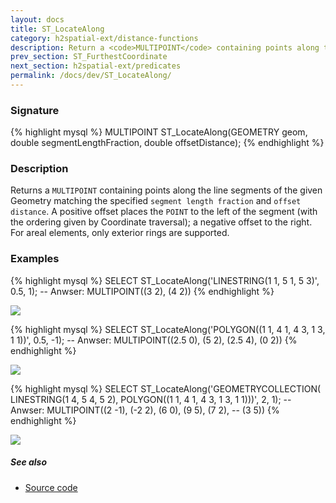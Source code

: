 ```yaml
---
layout: docs
title: ST_LocateAlong
category: h2spatial-ext/distance-functions
description: Return a <code>MULTIPOINT</code> containing points along the line segments of the given Geometry matching the specified segment length fraction and offset distance.
prev_section: ST_FurthestCoordinate
next_section: h2spatial-ext/predicates
permalink: /docs/dev/ST_LocateAlong/
---
```


### Signature

{% highlight mysql %}
MULTIPOINT ST_LocateAlong(GEOMETRY geom, 
                          double segmentLengthFraction, 
                          double offsetDistance);
{% endhighlight %}

### Description
Returns a `MULTIPOINT` containing points along the line segments of the given Geometry matching the specified `segment length fraction` and `offset distance`. A positive offset places the `POINT` to the left of the segment (with the ordering given by Coordinate traversal); a negative offset to the right. For areal elements, only exterior rings are supported.

### Examples

{% highlight mysql %}
SELECT  ST_LocateAlong('LINESTRING(1 1, 5 1, 5 3)', 
    0.5, 1);
-- Anwser: MULTIPOINT((3 2), (4 2))
{% endhighlight %}

<img class="displayed" src="../ST_LocateAlong_1.png"/>

{% highlight mysql %}
SELECT  ST_LocateAlong('POLYGON((1 1, 4 1, 4 3, 1 3, 1 1))', 
    0.5, -1);
-- Anwser: MULTIPOINT((2.5 0), (5 2), (2.5 4), (0 2))
{% endhighlight %}

<img class="displayed" src="../ST_LocateAlong_2.png"/>

{% highlight mysql %}
SELECT ST_LocateAlong('GEOMETRYCOLLECTION(
                       LINESTRING(1 4, 5 4, 5 2),
                       POLYGON((1 1, 4 1, 4 3, 1 3, 1 1)))', 
    2, 1);
-- Anwser: MULTIPOINT((2 -1), (-2 2), (6 0), (9 5), (7 2),
--         (3 5))
{% endhighlight %}

<img class="displayed" src="../ST_LocateAlong_3.png"/>

##### See also

* <a href="https://github.com/irstv/H2GIS/blob/master/h2spatial-ext/src/main/java/org/h2gis/h2spatialext/function/spatial/distance/ST_LocateAlong.java" target="_blank">Source code</a>
